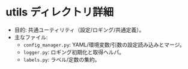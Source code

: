 # utils ディレクトリ詳細

- 目的: 共通ユーティリティ（設定/ロギング/共通定義）。
- 主なファイル:
  - `config_manager.py`: YAML/環境変数/引数の設定読み込みとマージ。
  - `logger.py`: ロギング初期化と取得ヘルパ。
  - `labels.py`: ラベル/定数の集約。
